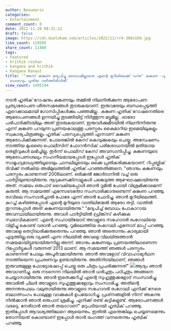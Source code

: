 ```yaml
---
author: Beaumaris
categories:
- Entertainment
comment_count: 0
date: 2022-11-28 08:31:12
draft: false
image: https://cdn.boolokam.com/articles/2022/11/rr4-300x169.jpg
like_count: 119595
share_count: 11480
tags:
- Featured
- hrithik roshan
- kangana and hrithik
- Kangana Ranaut
title: '"അന്ന് കങ്കണ മദ്യപിച്ചു ബോധമില്ലാതെ എന്റെ മുറിയിലേക്ക് വന്നു" കങ്കണ -ഹൃത്വിക്ക്
  പോരാട്ടം പുതിയ വഴിത്തിരിവിൽ'
view_count: 1495194
---
```


നടൻ ഹൃതിക് റോഷനും കങ്കണയും തമ്മിൽ നിലനിൽക്കുന്ന ആരോപണ പ്രത്യാരോപണ ശീതസമരങ്ങൾ തുടരുകയാണ്. ഇരുവരേയും ബന്ധപ്പെടുത്തി ഏറെക്കാലമായി ഗോസിപ്പികൾക്കും പഞ്ഞമില്ല . കങ്കണ ഹൃതിക് റോഷനെതിരെ ആരോപണങ്ങൾ ഉന്നയിച്ചു തുടങ്ങിയിട്ട് നിർത്തുന്ന മട്ടുമില്ല . ഓരോ പരിപാടിക്കിടയിലും അത് തുടരുകയാണ്. ഇരുവർക്കുമിടയിൽ നിലനിന്നിരുന്നു എന്ന് കങ്കണ പറയുന്ന പ്രണയകാലത്തു പരസ്പരം കൈമാറിയ ഇമെയിലുകളും സ്വകാര്യചിത്രങ്ങളും ഹൃതിക് പരസ്യപ്പെടുത്തി എന്നാണ് കങ്കണ ആരോപിക്കിക്കുന്നത്. പോരെങ്കിൽ കേസ് കൊടുക്കുകയും ചെയ്തു. അന്വേഷണം നടത്തിയ മുംബൈ പൊലീസിന് ഫോറന്‍സിക് പരിശോധനയില്‍ മതിയായ തെളിവുകള്‍ ലഭിച്ചില്ല. തുര്‍ന്ന് പൊലീസ് കേസ് അവസാനിപ്പിച്ചു. കങ്കണയുടെ ആരോപണശല്യം സഹനീയമായപ്പോൾ ഇപ്പോൾ ഹൃതിക് സാമൂഹ്യമാധ്യത്തിലൂടെയും ചാനലിലൂടെയും ഒക്കെ പ്രതികരിക്കുകയാണ്. റിപ്പബ്ലിക് ടിവിക്ക് നൽകിയ അഭിമുഖത്തിൽ ഹൃതിക് പറഞ്ഞതിങ്ങനെ. "ഞാനും കങ്കണയും പരസ്പരം കാണുന്നത് 2008ലാണ്. ഒരിക്കല്‍ ജോര്‍ദാനില്‍ വച്ച് ഒരു പാര്‍ട്ടിയുണ്ടായിരുന്നു. നൂറുകണക്കിനാളുകള്‍ പങ്കെടുത്ത ആഘോഷമായിരുന്നു അത്. സമയം ഒരുപാട് വൈകിയപ്പോള്‍ ഞാന്‍ റൂമില്‍ പോയി വിശ്രമിക്കാമെന്ന് കരുതി. ആ സമയത്ത് എന്നോടെന്തോ സംസാരിക്കാനുണ്ടെന്ന് കങ്കണ പറഞ്ഞു. രാവിലെ സംസാരിച്ചാല്‍ പോരേ എന്ന് ഞാന്‍ ചോദിച്ചു. ഞാന്‍ മുറിയിലെത്തി. കുറച്ച് കഴിഞ്ഞപ്പോള്‍ എന്റെ മുറിയുടെ വാതിലിന്മേല്‍ ആരോ തട്ടി. വാതില്‍ തുറന്നപ്പോള്‍ അത് കങ്കണയായിരുന്നു." "മദ്യപിച്ച് ബോധം പോകാറായ അവസ്ഥയിലായിരുന്നു. അവള്‍ പാര്‍ട്ടിയില്‍ ഡ്രിങ്ക്‌സ് കഴിക്കുക സ്വഭാവികമാണ്. എന്റെ സഹായിയോട് അവളുടെ സഹോദരി രംഗോലിയെ വിളിച്ചു കൊണ്ട് വരാന്‍ പറഞ്ഞു. റൂമിലെത്തിയ രംഗോലി എന്നോട് മാപ്പ് പറഞ്ഞു. അവളെ തെറ്റിദ്ധരിക്കരുതെന്നും പറഞ്ഞു. ഞാന്‍ അതൊന്നും കാര്യമായി എടുത്തില്ല.ഒരു വ്യക്തി എന്ന നിലയില്‍ അവളെ വിലയിരുത്താന്‍ സമയമായിട്ടുണ്ടായിരുന്നില്ല അന്ന്. ഞാനും കങ്കണയും പ്രണയത്തിലാണെന്ന റിപ്പോര്‍ട്ടുകള്‍ വരുന്നത് 2013 ലാണ്. ആ സമയത്ത് ഞങ്ങള്‍ പരസ്പരം കാണുന്നത് പോലും അപൂര്‍വമായിരുന്നു. ഞാന്‍ അവളോട് വിവാഹാഭ്യര്‍ഥന നടത്തിയെന്ന പ്രചരണവും ഉണ്ടായിരുന്നു. അതിനിടയിലാണ്, ഞങ്ങള്‍ ഇരുവരുമുള്ള ഫോട്ടോഷോപ്പ് ചെയ്ത ഒരു ചിത്രം പ്രചരിക്കുന്നത്" ![](https://cdn.boolokam.com/articles/2022/11/rr4-300x169.jpg)ആദ്യം ഞാന്‍ അവഗണിച്ചു. ഒരു നടനെന്ന നിലയില്‍ ഞാന്‍ ധരിച്ചതും പഠിച്ചതും അങ്ങനെ ചെയ്യാനായിരുന്നു. ഞാന്‍ ഇതെക്കുറിച്ച് എന്റെ സുഹൃത്തുക്കളോട് സംസാരിച്ചു. അവരില്‍ ചിലര്‍ അവളുടെ സുഹൃത്തുക്കളോടും സംസാരിച്ചു. അതിന്റെ അനന്തരഫലം വലുതായിരുന്നു.അവളുടെ സഹോദരി രംഗോലി എനിക്ക് നേരെ ബലാത്സംഗം പോലുള്ള വാക്കുകള്‍ ഉപയോഗിച്ചു. പ്രശ്‌നങ്ങളില്‍ നിന്ന് അകന്നു നില്‍ക്കാന്‍ ഞാന്‍ ഒരുപാട് ശ്രമിച്ചു. എനിക്ക് രണ്ട് കുട്ടികളുണ്ട്. ആരോപണങ്ങള്‍ വരട്ടെ. നേരിടാന്‍ ഞാന്‍ തയാറാണ്" മറുപടിയായി ഹൃത്വിക് പറഞ്ഞു. ഇതിപ്പോൾ ആവശ്യത്തിലേറെ ആയെന്നും. ഇതില്‍ എന്തെങ്കിലും ചെയ്യണമെന്നും തോന്നിയത് കൊണ്ടാണ് ഇപ്പോള്‍ താന്‍ രംഗത്ത് വന്നതെന്നും ഹൃത്വിക് പറഞ്ഞു.